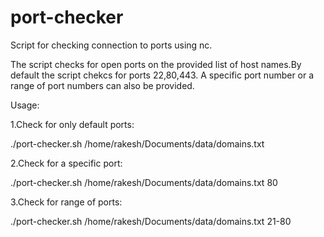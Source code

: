 # port-checker
Script for checking connection to ports using nc.

The script checks for open ports on the provided list of host names.By default the script chekcs for ports 22,80,443.
A specific port number or a range of port numbers can also be provided.

Usage:

1.Check for only default ports:

./port-checker.sh /home/rakesh/Documents/data/domains.txt

2.Check for a specific port:

./port-checker.sh /home/rakesh/Documents/data/domains.txt 80

3.Check for range of ports:

./port-checker.sh /home/rakesh/Documents/data/domains.txt 21-80
